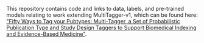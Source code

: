 This repository contains code and links to data, labels, and pre-trained models relating to work extending MultiTagger-v1, which can be found here: ["Fifty Ways to Tag your Pubtypes: Multi-Tagger, a Set of Probabilistic Publication Type and Study Design Taggers to Support Biomedical Indexing and Evidence-Based Medicine"](https://www.medrxiv.org/content/10.1101/2021.07.13.21260468v1).
